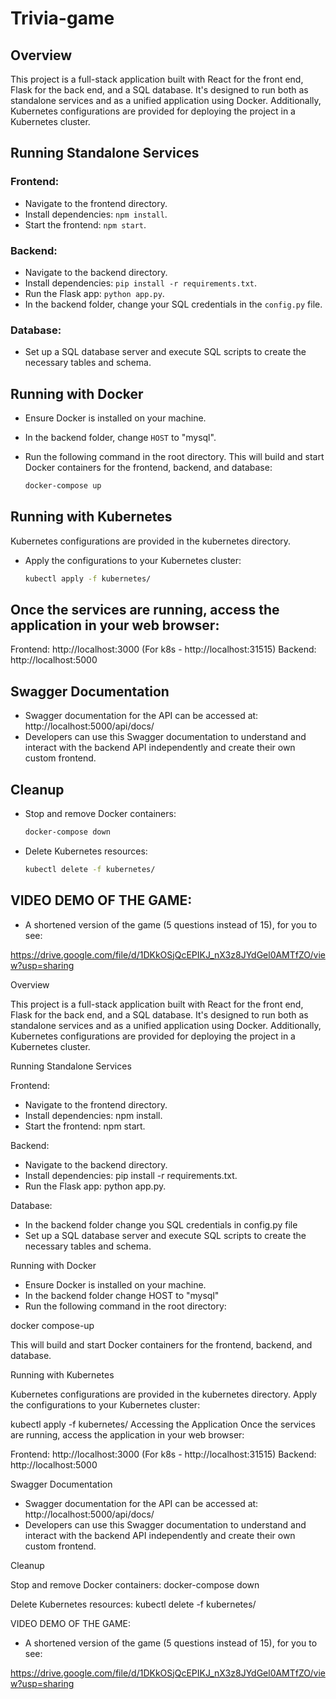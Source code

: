# Trivia-game

## Overview

This project is a full-stack application built with React for the front end, Flask for the back end, and a SQL database. It's designed to run both as standalone services and as a unified application using Docker. Additionally, Kubernetes configurations are provided for deploying the project in a Kubernetes cluster.

## Running Standalone Services

### Frontend:

- Navigate to the frontend directory.
- Install dependencies: `npm install`.
- Start the frontend: `npm start`.

### Backend:

- Navigate to the backend directory.
- Install dependencies: `pip install -r requirements.txt`.
- Run the Flask app: `python app.py`.
- In the backend folder, change your SQL credentials in the `config.py` file.

### Database:

- Set up a SQL database server and execute SQL scripts to create the necessary tables and schema.

## Running with Docker

- Ensure Docker is installed on your machine.
- In the backend folder, change `HOST` to "mysql".
- Run the following command in the root directory. This will build and start Docker containers for the frontend, backend, and database:

  ```bash
  docker-compose up

## Running with Kubernetes

Kubernetes configurations are provided in the kubernetes directory.

- Apply the configurations to your Kubernetes cluster:

  ```bash
  kubectl apply -f kubernetes/

## Once the services are running, access the application in your web browser:

Frontend: http://localhost:3000 (For k8s - http://localhost:31515)
Backend: http://localhost:5000

## Swagger Documentation

- Swagger documentation for the API can be accessed at: http://localhost:5000/api/docs/
- Developers can use this Swagger documentation to understand and interact with the backend API independently and create their own custom frontend.

## Cleanup

- Stop and remove Docker containers:

  ```bash
  docker-compose down

- Delete Kubernetes resources:

  ```bash
  kubectl delete -f kubernetes/

## VIDEO DEMO OF THE GAME:
- A shortened version of the game (5 questions instead of 15), for you to see:

https://drive.google.com/file/d/1DKkOSjQcEPIKJ_nX3z8JYdGel0AMTfZO/view?usp=sharing







Overview

This project is a full-stack application built with React for the front end, Flask for the back end, and a SQL database. It's designed to run both as standalone services and as a unified application using Docker. Additionally, Kubernetes configurations are provided for deploying the project in a Kubernetes cluster.

Running Standalone Services

Frontend:
- Navigate to the frontend directory.
- Install dependencies: npm install.
- Start the frontend: npm start.

Backend:
- Navigate to the backend directory.
- Install dependencies: pip install -r requirements.txt.
- Run the Flask app: python app.py.

Database:
- In the backend folder change you SQL credentials in config.py file 
- Set up a SQL database server and execute SQL scripts to create the necessary tables and schema.

Running with Docker
- Ensure Docker is installed on your machine.
- In the backend folder change HOST to "mysql"
- Run the following command in the root directory:

docker compose-up

This will build and start Docker containers for the frontend, backend, and database.

Running with Kubernetes

Kubernetes configurations are provided in the kubernetes directory.
Apply the configurations to your Kubernetes cluster:

kubectl apply -f kubernetes/
Accessing the Application
Once the services are running, access the application in your web browser:

Frontend: http://localhost:3000 (For k8s - http://localhost:31515)
Backend: http://localhost:5000

Swagger Documentation

- Swagger documentation for the API can be accessed at: http://localhost:5000/api/docs/
- Developers can use this Swagger documentation to understand and interact with the backend API independently and create their own custom frontend.

Cleanup

Stop and remove Docker containers:
docker-compose down

Delete Kubernetes resources:
kubectl delete -f kubernetes/

VIDEO DEMO OF THE GAME:
- A shortened version of the game (5 questions instead of 15), for you to see:

https://drive.google.com/file/d/1DKkOSjQcEPIKJ_nX3z8JYdGel0AMTfZO/view?usp=sharing
